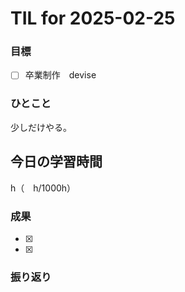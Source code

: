 # TIL for 2025-02-25

### 目標

- [ ] 卒業制作　devise

### ひとこと

少しだけやる。

## 今日の学習時間

  h（　h/1000h）
  
### 成果

- [x]
- [x]
 
### 振り返り 

